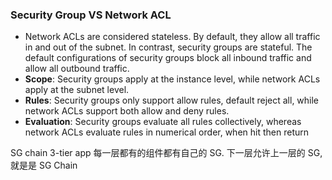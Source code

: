 
### Security Group VS Network ACL 
- Network ACLs are considered stateless. By default, they allow all traffic in and out of the subnet. In contrast, security groups are stateful. The default configurations of security groups block all inbound traffic and allow all outbound traffic.
- **Scope**: Security groups apply at the instance level, while network ACLs apply at the subnet level.
- **Rules**: Security groups only support allow rules, default reject all, while network ACLs support both allow and deny rules.
- **Evaluation**: Security groups evaluate all rules collectively, whereas network ACLs evaluate rules in numerical order, when hit then return

SG chain
3-tier app 每一层都有的组件都有自己的 SG. 下一层允许上一层的 SG, 就是是 SG Chain

